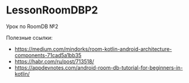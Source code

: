 # LessonRoomDBP2

Урок по RoomDB №2

Полезные ссылки:

+ https://medium.com/mindorks/room-kotlin-android-architecture-components-71cad5a1bb35
+ https://habr.com/ru/post/713518/
+ https://appdevnotes.com/android-room-db-tutorial-for-beginners-in-kotlin/
